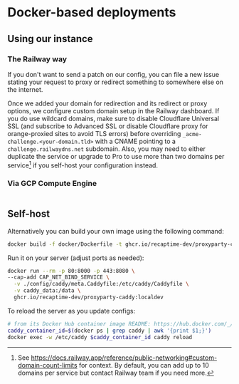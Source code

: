 # Docker-based deployments

## Using our instance

### The Railway way

If you don't want to send a patch on our config, you can file a new issue
stating your request to proxy or redirect something to somewhere else on the
internet.

Once we added your domain for redirection and its redirect or proxy options,
we configure custom domain setup in the Railway dashboard. If you do use wildcard domains,
make sure to disable Cloudflare Universal SSL (and subscribe to Advanced SSL or disable
Cloudflare proxy for orange-proxied sites to avoid TLS errors)
before overriding `_acme-challenge.<your-domain.tld>` with a CNAME pointing to a
`challenge.railwaydns.net` subdomain. Also, you may need to either duplicate the service or
upgrade to Pro to use more than two domains per service[^1] if you self-host your
configuration instead.

[^1]: See <https://docs.railway.app/reference/public-networking#custom-domain-count-limits> for context.
By default, you can add up to 10 domains per service but contact Railway team if you need more.

### Via GCP Compute Engine

```

```

## Self-host

Alternatively you can build your own image using the following command:

```bash
docker build -f docker/Dockerfile -t ghcr.io/recaptime-dev/proxyparty-caddy:localdev .
```

Run it on your server (adjust ports as needed):

```bash
docker run --rm -p 80:8000 -p 443:8080 \
--cap-add CAP_NET_BIND_SERVICE \
  -v ./config/caddy/meta.Caddyfile:/etc/caddy/Caddyfile \
  -v caddy_data:/data \
  ghcr.io/recaptime-dev/proxyparty-caddy:localdev
```

To reload the server as you update configs:

```bash
# from its Docker Hub container image README: https://hub.docker.com/_/caddy
caddy_container_id=$(docker ps | grep caddy | awk '{print $1;}')
docker exec -w /etc/caddy $caddy_container_id caddy reload
```
